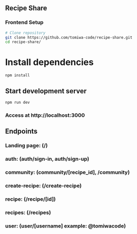 ## Recipe Share

### Frontend Setup 
```bash
# Clone repository
git clone https://github.com/tomiwa-code/recipe-share.git
cd recipe-share/
```

# Install dependencies
```bash
npm install
```

## Start development server
```bash
npm run dev
```

### Access at http://localhost:3000

## Endpoints

### Landing page: (/)

### auth: (auth/sign-in, auth/sign-up)

### community: (community/[recipe_id], /community) 

### create-recipe: (/create-recipe)

### recipe: (/recipe/[id])

### recipes: (/recipes)

### user: (user/[username] example: @tomiwacode)